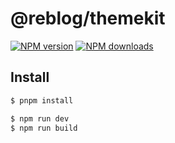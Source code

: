 # @reblog/themekit

[![NPM version](https://img.shields.io/npm/v/@reblog/themekit.svg?style=flat)](https://npmjs.com/package/@reblog/themekit)
[![NPM downloads](http://img.shields.io/npm/dm/@reblog/themekit.svg?style=flat)](https://npmjs.com/package/@reblog/themekit)

## Install

```bash
$ pnpm install
```

```bash
$ npm run dev
$ npm run build
```
